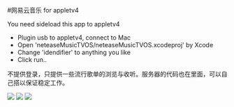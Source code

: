 #网易云音乐 for appletv4

You need sideload this app to appletv4

+ Plugin usb to appletv4, connect to Mac
+ Open 'neteaseMusicTVOS/neteaseMusicTVOS.xcodeproj' by Xcode
+ Change 'idendifier' to anything you like
+ Click run..

不提供登录，只提供一些流行歌单的浏览与收听。服务器的代码也在里面，可以自己搭以保证稳定工作。

![](http://fuzhuo.qiniudn.com/icon.png)
![](http://fuzhuo.qiniudn.com/list.png)
![](http://fuzhuo.qiniudn.com/play.png)
